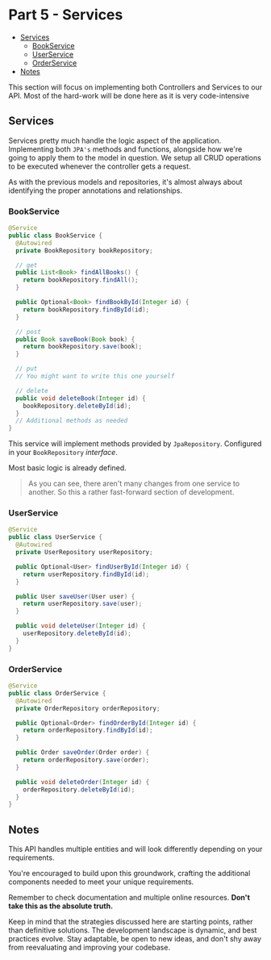 # Part 5 - Services

<!--toc:start-->

- [Services](#services)
  - [BookService](#bookservice)
  - [UserService](#userservice)
  - [OrderService](#orderservice)
- [Notes](#notes)

<!--toc:end-->

This section will focus on implementing both Controllers and Services to our API.
Most of the hard-work will be done here as it is very code-intensive

## Services

Services pretty much handle the logic aspect of the application.
Implementing both `JPA's` methods and functions,
alongside how we're going to apply them to the model in question.
We setup all CRUD operations to be executed whenever the controller gets a request.

As with the previous models and repositories,
it's almost always about identifying the proper annotations and relationships.

### BookService

```java
@Service
public class BookService {
  @Autowired
  private BookRepository bookRepository;

  // get
  public List<Book> findAllBooks() {
    return bookRepository.findAll();
  }

  public Optional<Book> findBookById(Integer id) {
    return bookRepository.findById(id);
  }

  // post
  public Book saveBook(Book book) {
    return bookRepository.save(book);
  }

  // put
  // You might want to write this one yourself

  // delete
  public void deleteBook(Integer id) {
    bookRepository.deleteById(id);
  }
  // Additional methods as needed
}
```

This service will implement methods provided by `JpaRepository`.
Configured in your `BookRepository` _interface_.

Most basic logic is already defined.

> As you can see, there aren't many changes from one service to another.
> So this a rather fast-forward section of development.

### UserService

```java
@Service
public class UserService {
  @Autowired
  private UserRepository userRepository;

  public Optional<User> findUserById(Integer id) {
    return userRepository.findById(id);
  }

  public User saveUser(User user) {
    return userRepository.save(user);
  }

  public void deleteUser(Integer id) {
    userRepository.deleteById(id);
  }
}
```

### OrderService

```java
@Service
public class OrderService {
  @Autowired
  private OrderRepository orderRepository;

  public Optional<Order> findOrderById(Integer id) {
    return orderRepository.findById(id);
  }

  public Order saveOrder(Order order) {
    return orderRepository.save(order);
  }

  public void deleteOrder(Integer id) {
    orderRepository.deleteById(id);
  }
}
```

## Notes

This API handles multiple entities and will look differently depending on your requirements.

You're encouraged to build upon this groundwork,
crafting the additional components needed to meet your unique requirements.

Remember to check documentation and multiple online resources.
**Don't take this as the absolute truth.**

Keep in mind that the strategies discussed here are starting points,
rather than definitive solutions.
The development landscape is dynamic, and best practices evolve.
Stay adaptable, be open to new ideas,
and don't shy away from reevaluating and improving your codebase.
